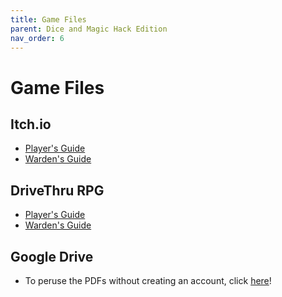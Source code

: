 ```yaml
---
title: Game Files
parent: Dice and Magic Hack Edition
nav_order: 6
---
```


# Game Files

## Itch.io

- [Player's Guide](https://yochaigal.itch.io/cairn-players-guide)
- [Warden's Guide](https://yochaigal.itch.io/cairn-wardens-guide)

## DriveThru RPG

- [Player's Guide](https://www.drivethrurpg.com/en/product/500476/cairn-player-s-guide-2nd-edition)
- [Warden's Guide](https://www.drivethrurpg.com/en/product/500478/cairn-warden-s-guide-2nd-edition)

## Google Drive

- To peruse the PDFs without creating an account, click [here](https://drive.google.com/drive/folders/17sKa96Sh1V5K3Pr22blJfXzUsELhZq8V?usp=sharing)!
